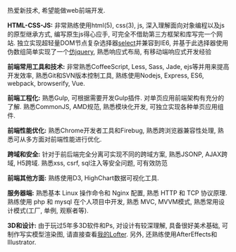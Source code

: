 热爱新技术, 希望能做web前端开发.

**HTML-CSS-JS:** 非常熟练使用html(5), css(3), js, 深入理解面向对象编程以及js的原型继承方式, 编写原生js得心应手, 可完全不借助第三方框架和库写完一个网站. 独立实现超轻量DOM节点复杂选择器[select](https://github.com/flfwzgl/select)并兼容到IE6, 并基于此选择器使用伪数组简单实现了一个[仿jquery](https://github.com/flfwzgl/f), 熟悉响应式布局, 有移动端响应式开发经验

**前端常用工具和技术:** 非常熟悉CoffeeScript, Less, Sass, Jade, ejs等并用来提高开发效率, 熟悉Git和SVN版本控制工具, 熟练使用Nodejs, Express, ES6, webpack, browserify, Vue.

**前端工程化:** 熟悉Gulp, 可根据需要开发Gulp插件. 对单页应用前端架构有充分的了解. 熟悉CommonJS, AMD规范, 熟悉模块化开发, 可独立实现各种单页应用组件.

**前端性能优化:** 熟悉Chrome开发者工具和Firebug, 熟悉跨浏览器兼容性处理, 熟悉可从多方面对前端性能进行优化.

**跨域和安全:** 针对于前后端完全分离可实现不同的跨域方案, 熟悉JSONP, AJAX跨域, H5跨域. 熟悉xss, csrf, sql注入等安全问题, 可有效防范

**前端其他方面:** 熟练使用D3, HighChart数据可视化工具.

**服务器端:** 熟悉基本 Linux 操作命令和 Nginx 配置, 熟悉 HTTP 和 TCP 协议原理. 熟练使用 php 和 mysql 在个人项目中开发, 熟悉 MVC, MVVM模式, 熟悉常用设计模式(工厂, 单例, 观察者等).

**3D和设计:** 由于玩过5年多3D软件和Ps, 对设计有较深理解, 具备很好美术基础, 可制作写实模型渲染图, 请直接查看[我的Lofter](http://flfwzgl.lofter.com). 另外, 还熟练使用AfterEffects和Illustrator.